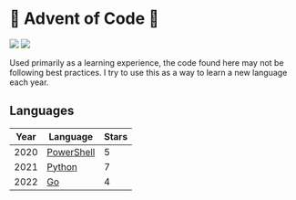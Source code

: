 # :christmas_tree: Advent of Code :santa:

![](https://img.shields.io/badge/stars%20⭐-32-yellow)
![](https://img.shields.io/badge/days%20completed-15-red)

Used primarily as a learning experience, the code found here may not be following best practices. I try to use this as a way to learn a new language each year.

## Languages

| Year | Language                                                    | Stars |
| ---- | ----------------------------------------------------------- | ----- |
| 2020 | [PowerShell](https://learn.microsoft.com/en-us/powershell/) | 5     |
| 2021 | [Python](https://www.python.org/)                           | 7     |
| 2022 | [Go](https://golang.org/)                                   | 4     |
